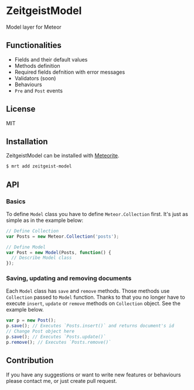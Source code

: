 # ZeitgeistModel

Model layer for Meteor

## Functionalities

- Fields and their default values
- Methods definition
- Required fields defnition with error messages
- Validators (soon)
- Behaviours
- `Pre` and `Post` events

## License

MIT

## Installation

ZeitgeistModel can be installed with [Meteorite](https://github.com/oortcloud/meteorite/).

```sh
$ mrt add zeitgeist-model
```

## API

### Basics

To define `Model` class you have to define `Meteor.Collection` first. It's just as simple as in the example below:

```js
// Define Collection
var Posts = new Meteor.Collection('posts');

// Define Model
var Post = new Model(Posts, function() {
  // Describe Model class
});
```

### Saving, updating and removing documents

Each `Model` class has `save` and `remove` methods. Those methods use `Collection` passed to `Model` function. Thanks to that you no longer have to execute `insert`, `update` or `remove` methods on `Collection` object. See the example below.

```js
var p = new Post();
p.save(); // Executes `Posts.insert()` and returns document's id
// Change Post object here
p.save(); // Executes `Posts.update()`
p.remove(); // Executes `Posts.remove()`
```

## Contribution

If you have any suggestions or want to write new features or behaviours please contact me, or just create pull request.
